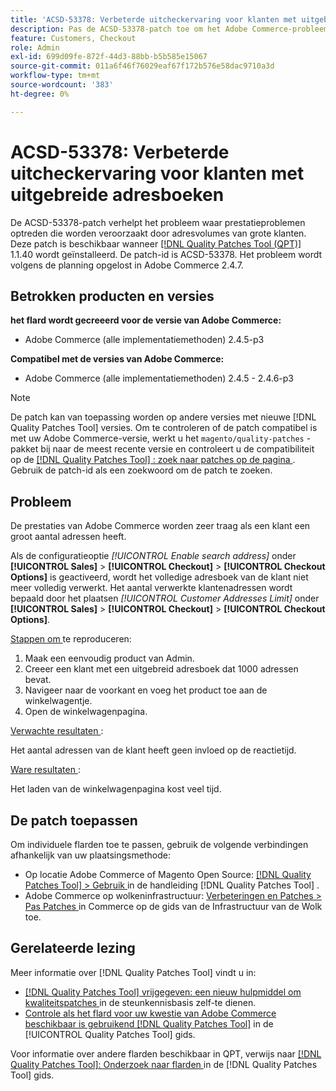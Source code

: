 ```yaml
---
title: 'ACSD-53378: Verbeterde uitcheckervaring voor klanten met uitgebreide adresboeken'
description: Pas de ACSD-53378-patch toe om het Adobe Commerce-probleem op te lossen waar zich prestatieproblemen voordoen die worden veroorzaakt door adresvolumes van grote klanten.
feature: Customers, Checkout
role: Admin
exl-id: 699d09fe-872f-44d3-88bb-b5b585e15067
source-git-commit: 011a6f46f76029eaf67f172b576e58dac9710a3d
workflow-type: tm+mt
source-wordcount: '383'
ht-degree: 0%

---
```


# ACSD-53378: Verbeterde uitcheckervaring voor klanten met uitgebreide adresboeken

De ACSD-53378-patch verhelpt het probleem waar prestatieproblemen optreden die worden veroorzaakt door adresvolumes van grote klanten. Deze patch is beschikbaar wanneer [[!DNL Quality Patches Tool (QPT)] ](https://experienceleague.adobe.com/nl/docs/commerce-operations/tools/quality-patches-tool/quality-patches-tool-to-self-serve-quality-patches) 1.1.40 wordt geïnstalleerd. De patch-id is ACSD-53378. Het probleem wordt volgens de planning opgelost in Adobe Commerce 2.4.7.

## Betrokken producten en versies

**het flard wordt gecreeerd voor de versie van Adobe Commerce:**

* Adobe Commerce (alle implementatiemethoden) 2.4.5-p3

**Compatibel met de versies van Adobe Commerce:**

* Adobe Commerce (alle implementatiemethoden) 2.4.5 - 2.4.6-p3

>[!NOTE]
>
>De patch kan van toepassing worden op andere versies met nieuwe [!DNL Quality Patches Tool] versies. Om te controleren of de patch compatibel is met uw Adobe Commerce-versie, werkt u het `magento/quality-patches` -pakket bij naar de meest recente versie en controleert u de compatibiliteit op de [[!DNL Quality Patches Tool] : zoek naar patches op de pagina ](https://experienceleague.adobe.com/tools/commerce-quality-patches/index.html?lang=nl-NL) . Gebruik de patch-id als een zoekwoord om de patch te zoeken.

## Probleem

De prestaties van Adobe Commerce worden zeer traag als een klant een groot aantal adressen heeft.

Als de configuratieoptie *[!UICONTROL Enable search address]* onder **[!UICONTROL Sales]** > **[!UICONTROL Checkout]** > **[!UICONTROL Checkout Options]** is geactiveerd, wordt het volledige adresboek van de klant niet meer volledig verwerkt. Het aantal verwerkte klantenadressen wordt bepaald door het plaatsen *[!UICONTROL Customer Addresses Limit]* onder **[!UICONTROL Sales]** > **[!UICONTROL Checkout]** > **[!UICONTROL Checkout Options]**.

<u> Stappen om </u> te reproduceren:

1. Maak een eenvoudig product van Admin.
1. Creeer een klant met een uitgebreid adresboek dat 1000 adressen bevat.
1. Navigeer naar de voorkant en voeg het product toe aan de winkelwagentje.
1. Open de winkelwagenpagina.

<u> Verwachte resultaten </u>:

Het aantal adressen van de klant heeft geen invloed op de reactietijd.

<u> Ware resultaten </u>:

Het laden van de winkelwagenpagina kost veel tijd.

## De patch toepassen

Om individuele flarden toe te passen, gebruik de volgende verbindingen afhankelijk van uw plaatsingsmethode:

* Op locatie Adobe Commerce of Magento Open Source: [[!DNL Quality Patches Tool] > Gebruik ](/help/tools/quality-patches-tool/usage.md) in de handleiding [!DNL Quality Patches Tool] .
* Adobe Commerce op wolkeninfrastructuur: [ Verbeteringen en Patches > Pas Patches ](https://experienceleague.adobe.com/docs/commerce-cloud-service/user-guide/develop/upgrade/apply-patches.html?lang=nl-NL) in Commerce op de gids van de Infrastructuur van de Wolk toe.

## Gerelateerde lezing

Meer informatie over [!DNL Quality Patches Tool] vindt u in:

* [[!DNL Quality Patches Tool]  vrijgegeven: een nieuw hulpmiddel om kwaliteitspatches ](https://experienceleague.adobe.com/nl/docs/commerce-operations/tools/quality-patches-tool/quality-patches-tool-to-self-serve-quality-patches) in de steunkennisbasis zelf-te dienen.
* [ Controle als het flard voor uw kwestie van Adobe Commerce beschikbaar is gebruikend  [!DNL Quality Patches Tool]](/help/tools/quality-patches-tool/patches-available-in-qpt/check-patch-for-magento-issue-with-magento-quality-patches.md) in de [!UICONTROL Quality Patches Tool] gids.


Voor informatie over andere flarden beschikbaar in QPT, verwijs naar [[!DNL Quality Patches Tool]: Onderzoek naar flarden ](https://experienceleague.adobe.com/tools/commerce-quality-patches/index.html?lang=nl-NL) in de [!DNL Quality Patches Tool] gids.
